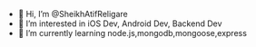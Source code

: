 - 👋 Hi, I’m @SheikhAtifReligare
- 👀 I’m interested in iOS Dev, Android Dev, Backend Dev
- 🌱 I’m currently learning node.js,mongodb,mongoose,express


<!---
SheikhAtifReligare/SheikhAtifReligare is a ✨ special ✨ repository because its `README.md` (this file) appears on your GitHub profile.
You can click the Preview link to take a look at your changes.
--->

